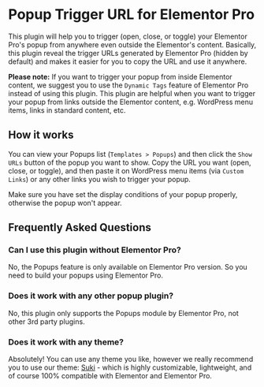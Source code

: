 # Popup Trigger URL for Elementor Pro

This plugin will help you to trigger (open, close, or toggle) your Elementor Pro's popup from anywhere even outside the Elementor's content. Basically, this plugin reveal the trigger URLs generated by Elementor Pro (hidden by default) and makes it easier for you to copy the URL and use it anywhere.

**Please note:** If you want to trigger your popup from inside Elementor content, we suggest you to use the `Dynamic Tags` feature of Elementor Pro instead of using this plugin. This plugin are helpful when you want to trigger your popup from links outside the Elementor content, e.g. WordPress menu items, links in standard content, etc.

## How it works

You can view your Popups list (`Templates > Popups`) and then click the `Show URLs` button of the popup you want to show. Copy the URL you want (open, close, or toggle), and then paste it on WordPress menu items (via `Custom Links`) or any other links you wish to trigger your popup.

Make sure you have set the display conditions of your popup properly, otherwise the popup won't appear.

## Frequently Asked Questions

### Can I use this plugin without Elementor Pro?

No, the Popups feature is only available on Elementor Pro version. So you need to build your popups using Elementor Pro.

### Does it work with any other popup plugin?

No, this plugin only supports the Popups module by Elementor Pro, not other 3rd party plugins.

### Does it work with any theme?

Absolutely! You can use any theme you like, however we really recommend you to use our theme: [Suki](https://wordpress.org/themes/suki/) - which is highly customizable, lightweight, and of course 100% compatible with Elementor and Elementor Pro.